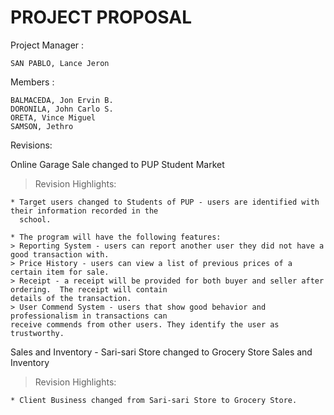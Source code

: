 # PROJECT PROPOSAL

Project Manager :
	
	SAN PABLO, Lance Jeron

Members : 
	
	BALMACEDA, Jon Ervin B.
	DORONILA, John Carlo S.
	ORETA, Vince Miguel
	SAMSON, Jethro

Revisions:

Online Garage Sale changed to PUP Student Market

> Revision Highlights:
		
	* Target users changed to Students of PUP - users are identified with their information recorded in the 
	  school.

	* The program will have the following features:
	> Reporting System - users can report another user they did not have a good transaction with.
	> Price History - users can view a list of previous prices of a certain item for sale.
	> Receipt - a receipt will be provided for both buyer and seller after ordering.  The receipt will contain 
	details of the transaction.
	> User Commend System - users that show good behavior and professionalism in transactions can 
	receive commends from other users. They identify the user as trustworthy.
	
Sales and Inventory - Sari-sari Store  changed to Grocery Store Sales and Inventory

> Revision Highlights:

	* Client Business changed from Sari-sari Store to Grocery Store.


	
	
	